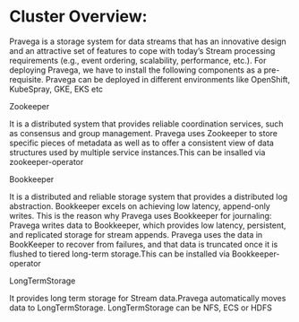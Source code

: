 # Cluster Overview:

Pravega is a storage system for data streams that has an innovative design and an attractive set of features to cope with today’s Stream processing requirements (e.g., event ordering, scalability, performance, etc.). For deploying Pravega, we have to install the following components as a pre-requisite. Pravega can be deployed in different environments like OpenShift, KubeSpray, GKE, EKS etc

Zookeeper

It is a distributed system that provides reliable coordination services, such as consensus and group management. Pravega uses Zookeeper to store specific pieces of metadata as well as to offer a consistent view of data structures used by multiple service instances.This can be insalled via zookeeper-operator

Bookkeeper

It is a distributed and reliable storage system that provides a distributed log abstraction. Bookkeeper excels on achieving low latency, append-only writes. This is the reason why Pravega uses Bookkeeper for journaling: Pravega writes data to Bookkeeper, which provides low latency, persistent, and replicated storage for stream appends. Pravega uses the data in BookKeeper to recover from failures, and that data is truncated once it is flushed to tiered long-term storage.This can be installed via Bookkeeper-operator

LongTermStorage

 It provides long term storage for Stream data.Pravega automatically moves data to LongTermStorage. LongTermStorage can be NFS, ECS or HDFS
